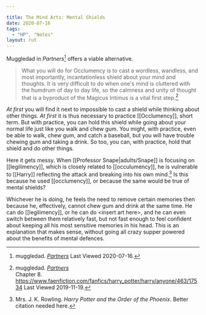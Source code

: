 ```yaml
---

title: The Mind Arts: Mental Shields
date: 2020-07-16
tags:
  - "HP", "Notes"
layout: rut
---
```


Muggledad in _Partners_[^20191119-7] offers a viable alternative.

> What you will do for Occlumency is to cast a wordless, wandless, and most
  importantly, incantationless shield about your mind and thoughts. It is very
  difficult to do when one's mind is cluttered with the humdrum of day to day
  life, so the calmness and unity of thought that is a byproduct of the Magicus
  Intimus is a vital first step.[^20191119-6]

_At first_ you will find it next to impossible to cast a shield while thinking
about other things.  _At first_ it is thus necessary to practice [[Occlumency]],
short term.  But with practice, you can hold this shield while going about your
normal life just like you walk and chew gum.  You might, with practice, even be
able to walk, chew gum, and catch a baseball, but you will have trouble chewing
gum and taking a drink.  So too, you can, with practice, hold that shield and do
other things.

Here it gets messy.  When [[Professor Snape|adults/Snape]] is focusing on
[[legilimency]], which is closely related to [[occulumency]], he is vulnerable to
[[Harry]] reflecting the attack and breaking into his own mind.[^20191119-8]  Is
this because he used [[occlumency]], or because the same would be true of mental
shields?  

Whichever he is doing, he feels the need to remove certain memories then because
he, effectively, cannot chew gum and drink at the same time.  He can do
[[legilimency]], or he can do &lt;insert art here&gt;, and he can even switch
between them relatively fast, but not fast enough to feel confident about
keeping all his most sensitive memories in his head.  This is an explanation
that makes sense, without going all crazy supper powered about the benefits of
mental defences. 

[^20191119-6]: muggledad. 
    _[Partners](https://www.faenfiction.com/fanfics/harry_potter/harry/anyone/463/0)_  
    Chapter 8. <https://www.faenfiction.com/fanfics/harry_potter/harry/anyone/463/17534>
    Last Viewed 2019-11-19. 

[^20191119-7]: muggledad. 
    _[Partners](https://www.faenfiction.com/fanfics/harry_potter/harry/anyone/463/0)_
    Last Viewed 2020-07-16.

[^20191119-8]: Mrs. J. K. Rowling.  _Harry Potter and the Order of the Phoenix_.
    Better citation needed here. 

